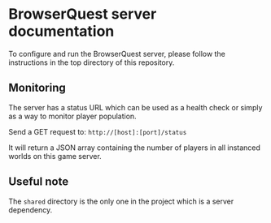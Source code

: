 BrowserQuest server documentation
=================================

To configure and run the BrowserQuest server, please follow the instructions in the top directory of this repository.


Monitoring
----------

The server has a status URL which can be used as a health check or simply as a way to monitor player population.

Send a GET request to: `http://[host]:[port]/status`

It will return a JSON array containing the number of players in all instanced worlds on this game server.


Useful note
-----------

The `shared` directory is the only one in the project which is a server dependency.